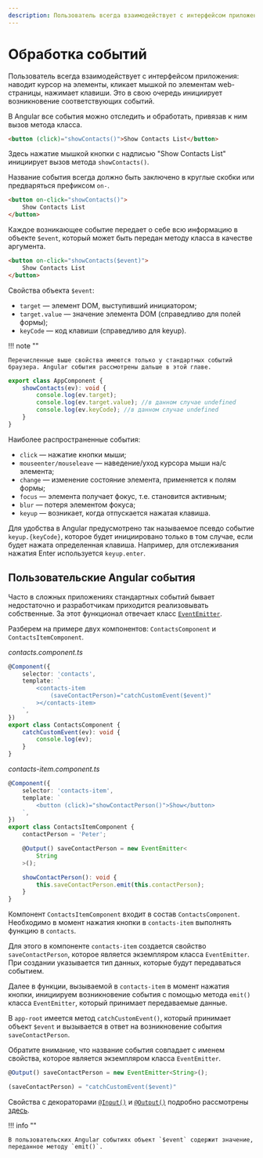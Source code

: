 ```yaml
---
description: Пользователь всегда взаимодействует с интерфейсом приложения — наводит курсор на элементы, кликает мышкой по элементам web-страницы, нажимает клавиши. Это в свою очередь инициирует возникновение соответствующих событий
---
```


# Обработка событий

Пользователь всегда взаимодействует с интерфейсом приложения: наводит курсор на элементы, кликает мышкой по элементам web-страницы, нажимает клавиши. Это в свою очередь инициирует возникновение соответствующих событий.

В Angular все события можно отследить и обработать, привязав к ним вызов метода класса.

```html
<button (click)="showContacts()">Show Contacts List</button>
```

Здесь нажатие мышкой кнопки с надписью "Show Contacts List" инициирует вызов метода `showContacts()`.

Название события всегда должно быть заключено в круглые скобки или предваряться префиксом `on-`.

```html
<button on-click="showContacts()">
    Show Contacts List
</button>
```

Каждое возникающее событие передает о себе всю информацию в объекте `$event`, который может быть передан методу класса в качестве аргумента.

```html
<button on-click="showContacts($event)">
    Show Contacts List
</button>
```

Свойства объекта `$event`:

-   `target` — элемент DOM, выступивший инициатором;
-   `target.value` — значение элемента DOM (справедливо для полей формы);
-   `keyCode` — код клавиши (справедливо для keyup).

!!! note ""

    Перечисленные выше свойства имеются только у стандартных событий браузера. Angular события рассмотрены дальше в этой главе.

```ts
export class AppComponent {
    showContacts(ev): void {
        console.log(ev.target);
        console.log(ev.target.value); //в данном случае undefined
        console.log(ev.keyCode); //в данном случае undefined
    }
}
```

Наиболее распространенные события:

-   `click` — нажатие кнопки мыши;
-   `mouseenter/mouseleave` — наведение/уход курсора мыши на/с элемента;
-   `change` — изменение состояние элемента, применяется к полям формы;
-   `focus` — элемента получает фокус, т.е. становится активным;
-   `blur` — потеря элементом фокуса;
-   `keyup` — возникает, когда отпускается нажатая клавиша.

Для удобства в Angular предусмотрено так называемое псевдо событие `keyup.{keyCode}`, которое будет инициировано только в том случае, если будет нажата определенная клавиша. Например, для отслеживания нажатия Enter используется `keyup.enter`.

## Пользовательские Angular события

Часто в сложных приложениях стандартных событий бывает недостаточно и разработчикам приходится реализовывать собственные. За этот функционал отвечает класс [`EventEmitter`](https://angular.io/api/core/EventEmitter).

Разберем на примере двух компонентов: `ContactsComponent` и `ContactsItemComponent`.

_contacts.component.ts_

```ts
@Component({
    selector: 'contacts',
    template: `
        <contacts-item
            (saveContactPerson)="catchCustomEvent($event)"
        ></contacts-item>
    `,
})
export class ContactsComponent {
    catchCustomEvent(ev): void {
        console.log(ev);
    }
}
```

_contacts-item.component.ts_

```ts
@Component({
    selector: 'contacts-item',
    template: `
        <button (click)="showContactPerson()">Show</button>
    `,
})
export class ContactsItemComponent {
    contactPerson = 'Peter';

    @Output() saveContactPerson = new EventEmitter<
        String
    >();

    showContactPerson(): void {
        this.saveContactPerson.emit(this.contactPerson);
    }
}
```

Компонент `ContactsItemComponent` входит в состав `ContactsComponent`. Необходимо в момент нажатия кнопки в `contacts-item` выполнять функцию в `contacts`.

Для этого в компоненте `contacts-item` создается свойство `saveContactPerson`, которое является экземпляром класса `EventEmitter`. При создании указывается тип данных, которые будут передаваться событием.

Далее в функции, вызываемой в `contacts-item` в момент нажатия кнопки, инициируем возникновение события с помощью метода `emit()` класса `EventEmitter`, который принимает передаваемые данные.

В `app-root` имеется метод `catchCustomEvent()`, который принимает объект `$event` и вызывается в ответ на возникновение события `saveContactPerson`.

Обратите внимание, что название события совпадает с именем свойства, которое является экземпляром класса `EventEmitter`.

```ts
@Output() saveContactPerson = new EventEmitter<String>();

(saveContactPerson) = "catchCustomEvent($event)"
```

Свойства с декораторами [`@Input()`](https://angular.io/api/core/Input) и [`@Output()`](https://angular.io/api/core/Output) подробно рассмотрены [здесь](angular-components.md).

!!! info ""

    В пользовательских Angular событиях объект `$event` содержит значение, переданное методу `emit()`.
